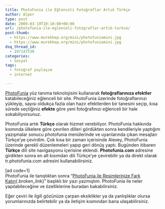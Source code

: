 ```yaml
---
title: PhotoFunia ile Eğlenceli Fotoğraflar Artık Türkçe
author: Alper
type: post
date: 2009-03-19T10:10:08+00:00
url: /photofunia-ile-eglenceli-fotograflar-artik-turkce/
post-thumb:
  - https://www.murekkep.org/mini/photofuniamini.jpg
  - https://www.murekkep.org/mini/photofuniamini.jpg
dsq_thread_id:
  - 197147530
categories:
  - Sosyal
tags:
  - fotoğraf paylaşım
  - internet

---
```

[PhotoFunia][1] yüz tanıma teknolojisini kullanarak **fotoğraflarınıza efektler** katabileceğiniz eğlenceli bir site. PhotoFunia üzerinde fotoğraflarınızı yükleyip, sayısı oldukça fazla olan hazır efektlerden bir tanesini seçip, kısa sürede seçtiğiniz **efekte** göre yeni fotoğrafınızı eğlenceli bir hale sokabiliyorsunuz. 

PhotoFunia artık **Türkçe** olarak hizmet verebiliyor. PhotoFunia hakkında kısmında ülkelere göre çevrilen dilleri gördükten sonra kendileriyle yaptığım yazışmalar sonucu photofunia menülerinde ve uyarılarında çıkan mesajları Türkçe&#8217;ye çevirdim. Çok kısa bir zaman içerisinde Alexey, PhotoFunia üzerinde gerekli düzenlemeleri yapıp geri dönüş yaptı. Bugünden itibaren **Türkçe** dili site navigasyonu içerisine eklendi. **Photofunia.com** adresine girdikten sonra en alt kısımdan dili Türkçe&#8217;ye çevirebilir ya da direkt olarak tr.photofunia.com adresini kullanabilirsiniz. 

[ad code=1]  
PhotoFunia ile tanıştıktan sonra &#8220;[PhotoFunia ile Resimlerinize Fark Katın][2]{.broken_link}&#8221; başlıklı bir yazı yazmıştım. PhotoFunia ile neler yapılabileceğine ve özelliklerine buradan bakabilirsiniz. 

Eğer çeviri ile ilgili gözünüze çarpan eksiklikler ya da yanlışlıklar olursa yorumlarınızda belirtebilir ya da iletişim kısmından bana ulaşabilirsiniz.

 [1]: http://www.photofunia.com
 [2]: https://www.murekkep.org/photofunia-ile-resimlerinize-fark-katin-1297